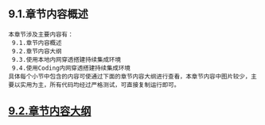 
## 9.1.章节内容概述
    本章节涉及主要内容有：
     9.1.章节内容概述
     9.2.章节内容大纲
     9.3.使用本地内网穿透搭建持续集成环境
     9.4.使用Coding内网穿透搭建持续集成环境
	具体每个小节中包含的内容可使通过下面的章节内容大纲进行查看，本章节内容中图片较少，主要以实用为主，所有代码均经过严格测试，可直接复制运行即可。

## <a href="/enhance/markmap/environment/centos/centos7/chapter/centos7-outline5-chapter9.html" target="_blank">9.2.章节内容大纲</a>

<Markmap localtion="/enhance/markmap/environment/centos/centos7/chapter/centos7-outline5-chapter9.html"/>


